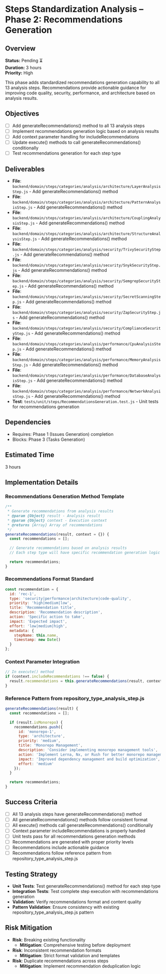 # Steps Standardization Analysis – Phase 2: Recommendations Generation

## Overview
**Status:** Pending ⏳  
**Duration:** 3 hours  
**Priority:** High

This phase adds standardized recommendations generation capability to all 13 analysis steps. Recommendations provide actionable guidance for improving code quality, security, performance, and architecture based on analysis results.

## Objectives
- [ ] Add generateRecommendations() method to all 13 analysis steps
- [ ] Implement recommendations generation logic based on analysis results
- [ ] Add context parameter handling for includeRecommendations
- [ ] Update execute() methods to call generateRecommendations() conditionally
- [ ] Test recommendations generation for each step type

## Deliverables
- **File**: `backend/domain/steps/categories/analysis/architecture/LayerAnalysisStep.js` - Add generateRecommendations() method
- **File**: `backend/domain/steps/categories/analysis/architecture/PatternAnalysisStep.js` - Add generateRecommendations() method
- **File**: `backend/domain/steps/categories/analysis/architecture/CouplingAnalysisStep.js` - Add generateRecommendations() method
- **File**: `backend/domain/steps/categories/analysis/architecture/StructureAnalysisStep.js` - Add generateRecommendations() method
- **File**: `backend/domain/steps/categories/analysis/security/TrivySecurityStep.js` - Add generateRecommendations() method
- **File**: `backend/domain/steps/categories/analysis/security/SnykSecurityStep.js` - Add generateRecommendations() method
- **File**: `backend/domain/steps/categories/analysis/security/SemgrepSecurityStep.js` - Add generateRecommendations() method
- **File**: `backend/domain/steps/categories/analysis/security/SecretScanningStep.js` - Add generateRecommendations() method
- **File**: `backend/domain/steps/categories/analysis/security/ZapSecurityStep.js` - Add generateRecommendations() method
- **File**: `backend/domain/steps/categories/analysis/security/ComplianceSecurityStep.js` - Add generateRecommendations() method
- **File**: `backend/domain/steps/categories/analysis/performance/CpuAnalysisStep.js` - Add generateRecommendations() method
- **File**: `backend/domain/steps/categories/analysis/performance/MemoryAnalysisStep.js` - Add generateRecommendations() method
- **File**: `backend/domain/steps/categories/analysis/performance/DatabaseAnalysisStep.js` - Add generateRecommendations() method
- **File**: `backend/domain/steps/categories/analysis/performance/NetworkAnalysisStep.js` - Add generateRecommendations() method
- **Test**: `tests/unit/steps/RecommendationsGeneration.test.js` - Unit tests for recommendations generation

## Dependencies
- Requires: Phase 1 (Issues Generation) completion
- Blocks: Phase 3 (Tasks Generation)

## Estimated Time
3 hours

## Implementation Details

### Recommendations Generation Method Template
```javascript
/**
 * Generate recommendations from analysis results
 * @param {Object} result - Analysis result
 * @param {Object} context - Execution context
 * @returns {Array} Array of recommendations
 */
generateRecommendations(result, context = {}) {
  const recommendations = [];
  
  // Generate recommendations based on analysis results
  // Each step type will have specific recommendation generation logic
  
  return recommendations;
}
```

### Recommendations Format Standard
```javascript
const recommendation = {
  id: 'rec-1',
  type: 'security|performance|architecture|code-quality',
  priority: 'high|medium|low',
  title: 'Recommendation title',
  description: 'Recommendation description',
  action: 'Specific action to take',
  impact: 'Expected impact',
  effort: 'low|medium|high',
  metadata: {
    stepName: this.name,
    timestamp: new Date()
  }
};
```

### Context Parameter Integration
```javascript
// In execute() method
if (context.includeRecommendations !== false) {
  result.recommendations = this.generateRecommendations(result, context);
}
```

### Reference Pattern from repository_type_analysis_step.js
```javascript
generateRecommendations(result) {
  const recommendations = [];
  
  if (result.isMonorepo) {
    recommendations.push({
      id: 'monorepo-1',
      type: 'architecture',
      priority: 'medium',
      title: 'Monorepo Management',
      description: 'Consider implementing monorepo management tools',
      action: 'Implement Lerna, Nx, or Rush for better monorepo management',
      impact: 'Improved dependency management and build optimization',
      effort: 'medium'
    });
  }
  
  return recommendations;
}
```

## Success Criteria
- [ ] All 13 analysis steps have generateRecommendations() method
- [ ] All generateRecommendations() methods follow consistent format
- [ ] All execute() methods call generateRecommendations() conditionally
- [ ] Context parameter includeRecommendations is properly handled
- [ ] Unit tests pass for all recommendations generation methods
- [ ] Recommendations are generated with proper priority levels
- [ ] Recommendations include actionable guidance
- [ ] Recommendations follow reference pattern from repository_type_analysis_step.js

## Testing Strategy
- **Unit Tests**: Test generateRecommendations() method for each step type
- **Integration Tests**: Test complete step execution with recommendations generation
- **Validation**: Verify recommendations format and content quality
- **Pattern Validation**: Ensure consistency with existing repository_type_analysis_step.js pattern

## Risk Mitigation
- **Risk**: Breaking existing functionality
  - **Mitigation**: Comprehensive testing before deployment
- **Risk**: Inconsistent recommendation formats
  - **Mitigation**: Strict format validation and templates
- **Risk**: Duplicate recommendations across steps
  - **Mitigation**: Implement recommendation deduplication logic 